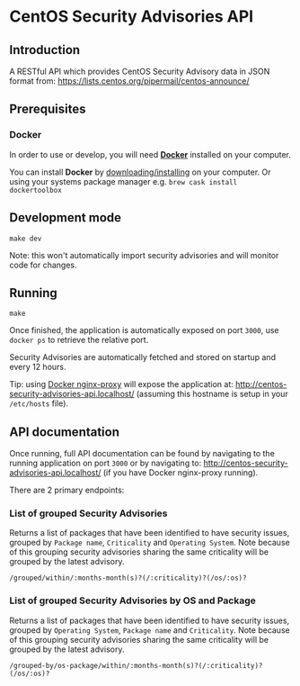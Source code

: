 CentOS Security Advisories API
==============================

## Introduction
A RESTful API which provides CentOS Security Advisory data in JSON format from: https://lists.centos.org/pipermail/centos-announce/

## Prerequisites
### Docker
In order to use or develop, you will need **[Docker](https://www.docker.com/)**  installed on your computer.

You can install **Docker** by [downloading/installing](https://www.docker.com/) on your computer. Or using your systems package manager e.g. `brew cask install dockertoolbox`

## Development mode
```
make dev
```
Note: this won't automatically import security advisories and will monitor code for changes.

## Running
```
make
```
Once finished, the application is automatically exposed on port `3000`, use `docker ps` to retrieve the relative port.

Security Advisories are automatically fetched and stored on startup and every 12 hours.

Tip: using [Docker nginx-proxy](https://github.com/jwilder/nginx-proxy) will expose the application at: http://centos-security-advisories-api.localhost/ (assuming this hostname is setup in your `/etc/hosts` file).

## API documentation

Once running, full API documentation can be found by navigating to the running application on port `3000` or by navigating to: http://centos-security-advisories-api.localhost/ (if you have Docker nginx-proxy running).

There are 2 primary endpoints:

### List of grouped Security Advisories

Returns a list of packages that have been identified to have security issues, grouped by `Package name`, `Criticality` and `Operating System`. Note because of this grouping security advisories sharing the same criticality will be grouped by the latest advisory.

`/grouped/within/:months-month(s)?(/:criticality)?(/os/:os)?`

### List of grouped Security Advisories by OS and Package

Returns a list of packages that have been identified to have security issues, grouped by `Operating System`, `Package name` and `Criticality`. Note because of this grouping security advisories sharing the same criticality will be grouped by the latest advisory.

`/grouped-by/os-package/within/:months-month(s)?(/:criticality)?(/os/:os)?`
